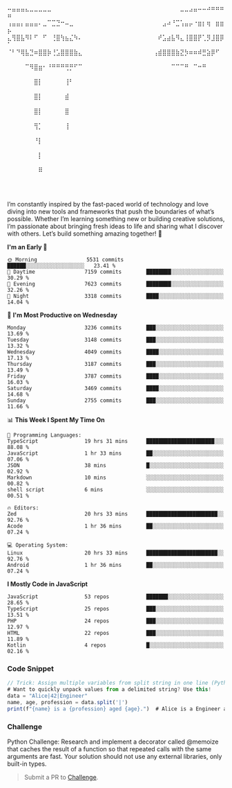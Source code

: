 ⠤⣤⣤⣤⣄⣀⣀⣀⣀⣀⠀⠀⠀⠀⠀⠀⠀⠀⠀⠀⠀⠀⠀⠀⠀⠀⠀⠀⠀⠀⠀⠀⠀⠀⠀⠀⠀⠀⠀⣀⣀⣠⣤⠤⠤⠴⠶⠶⠶⠶
⢠⣤⣤⡄⣤⣤⣤⠄⣀⠉⣉⣙⠒⠤⣀⠀⠀⠀⠀⠀⠀⠀⠀⠀⠀⠀⠀⠀⠀⠀⠀⠀⠀⠀⠀⣠⠴⠘⣉⢡⣤⡤⠐⣶⡆⢶⠀⣶⣶⡦
⣄⢻⣿⣧⠻⠇⠋⠀⠋⠀⢘⣿⢳⣦⣌⠳⠄⠀⠀⠀⠀⠀⠀⠀⠀⠀⠀⠀⠀⠀⠀⠀⠀⠀⠞⣡⣴⣧⠻⣄⢸⣿⣿⡟⢁⡻⣸⣿⡿⠁
⠈⠃⠙⢿⣧⣙⠶⣿⣿⡷⢘⣡⣿⣿⣿⣷⣄⠀⠀⠀⠀⠀⠀⠀⠀⠀⠀⠀⠀⠀⠀⠀⠀⢠⣾⣿⣿⣿⣷⣝⡳⠶⠶⠾⣛⣵⡿⠋⠀⠀
⠀⠀⠀⠀⠉⠻⣿⣶⠂⠘⠛⠛⠛⢛⡛⠋⠉⠀⠀⠀⠀⠀⠀⠀⠀⠀⠀⠀⠀⠀⠀⠀⠀⠀⠀⠀⠀⠉⠉⠉⠛⠀⠉⠒⠛⠀⠀⠀⠀⠀
⠀⠀⠀⠀⠀⠀⣿⡇⠀⠀⠀⠀⠀⢸⠃⠀⠀⠀⠀⠀⠀⠀⠀⠀⠀⠀⠀⠀⠀⠀⠀⠀⠀⠀⠀⠀⠀⠀⠀⠀⠀⠀⠀⠀⠀⠀⠀⠀⠀⠀
⠀⠀⠀⠀⠀⠀⣿⡇⠀⠀⠀⠀⠀⣾⠀⠀⠀⠀⠀⠀⠀⠀⠀⠀⠀⠀⠀⠀⠀⠀⠀⠀⠀⠀⠀⠀⠀⠀⠀⠀⠀⠀⠀⠀⠀⠀⠀⠀⠀⠀
⠀⠀⠀⠀⠀⠀⣿⡇⠀⠀⠀⠀⠀⣿⠀⠀⠀⠀⠀⠀⠀⠀⠀⠀⠀⠀⠀⠀⠀⠀⠀⠀⠀⠀⠀⠀⠀⠀⠀⠀⠀⠀⠀⠀⠀⠀⠀⠀⠀⠀
⠀⠀⠀⠀⠀⠀⢻⡁⠀⠀⠀⠀⠀⢸⠀⠀⠀⠀⠀⠀⠀⠀⠀⠀⠀⠀⠀⠀⠀⠀⠀⠀⠀⠀⠀⠀⠀⠀⠀⠀⠀⠀⠀⠀⠀⠀⠀⠀⠀⠀
⠀⠀⠀⠀⠀⠀⠘⡇⠀⠀⠀⠀⠀⠀⠀⠀⠀⠀⠀⠀⠀⠀⠀⠀⠀⠀⠀⠀⠀⠀⠀⠀⠀⠀⠀⠀⠀⠀⠀⠀⠀⠀⠀⠀⠀⠀⠀⠀⠀⠀
⠀⠀⠀⠀⠀⠀⠀⡇⠀⠀⠀⠀⠀⠀⠀⠀⠀⠀⠀⠀⠀⠀⠀⠀⠀⠀⠀⠀⠀⠀⠀⠀⠀⠀⠀⠀⠀⠀⠀⠀⠀⠀⠀⠀⠀⠀⠀⠀⠀⠀
⠀⠀⠀⠀⠀⠀⠀⠿⠀⠀⠀⠀⠀⠀⠀⠀⠀⠀⠀⠀⠀⠀⠀⠀⠀⠀⠀⠀⠀⠀⠀⠀⠀⠀⠀⠀⠀⠀⠀⠀⠀⠀⠀⠀⠀⠀⠀⠀⠀⠀

⠀⠀⠀⠀⠀

I’m constantly inspired by the fast-paced world of technology and love diving into new tools and frameworks that push the boundaries of what’s possible. Whether I’m learning something new or building creative solutions, I’m passionate about bringing fresh ideas to life and sharing what I discover with others. Let’s build something amazing together! 🚀

<!--START_SECTION:header-->
**I'm an Early 🐤** 

```text
🌞 Morning                5531 commits        ██████░░░░░░░░░░░░░░░░░░░   23.41 % 
🌆 Daytime                7159 commits        ████████░░░░░░░░░░░░░░░░░   30.29 % 
🌃 Evening                7623 commits        ████████░░░░░░░░░░░░░░░░░   32.26 % 
🌙 Night                  3318 commits        ████░░░░░░░░░░░░░░░░░░░░░   14.04 % 
```
📅 **I'm Most Productive on Wednesday** 

```text
Monday                   3236 commits        ███░░░░░░░░░░░░░░░░░░░░░░   13.69 % 
Tuesday                  3148 commits        ███░░░░░░░░░░░░░░░░░░░░░░   13.32 % 
Wednesday                4049 commits        ████░░░░░░░░░░░░░░░░░░░░░   17.13 % 
Thursday                 3187 commits        ███░░░░░░░░░░░░░░░░░░░░░░   13.49 % 
Friday                   3787 commits        ████░░░░░░░░░░░░░░░░░░░░░   16.03 % 
Saturday                 3469 commits        ████░░░░░░░░░░░░░░░░░░░░░   14.68 % 
Sunday                   2755 commits        ███░░░░░░░░░░░░░░░░░░░░░░   11.66 % 
```


📊 **This Week I Spent My Time On** 

```text
💬 Programming Languages: 
TypeScript               19 hrs 31 mins      ██████████████████████░░░   88.08 % 
JavaScript               1 hr 33 mins        ██░░░░░░░░░░░░░░░░░░░░░░░   07.06 % 
JSON                     38 mins             █░░░░░░░░░░░░░░░░░░░░░░░░   02.92 % 
Markdown                 10 mins             ░░░░░░░░░░░░░░░░░░░░░░░░░   00.82 % 
shell script             6 mins              ░░░░░░░░░░░░░░░░░░░░░░░░░   00.51 % 

🔥 Editors: 
Zed                      20 hrs 33 mins      ███████████████████████░░   92.76 % 
Acode                    1 hr 36 mins        ██░░░░░░░░░░░░░░░░░░░░░░░   07.24 % 

💻 Operating System: 
Linux                    20 hrs 33 mins      ███████████████████████░░   92.76 % 
Android                  1 hr 36 mins        ██░░░░░░░░░░░░░░░░░░░░░░░   07.24 % 
```

**I Mostly Code in JavaScript** 

```text
JavaScript               53 repos            ███████░░░░░░░░░░░░░░░░░░   28.65 % 
TypeScript               25 repos            ███░░░░░░░░░░░░░░░░░░░░░░   13.51 % 
PHP                      24 repos            ███░░░░░░░░░░░░░░░░░░░░░░   12.97 % 
HTML                     22 repos            ███░░░░░░░░░░░░░░░░░░░░░░   11.89 % 
Kotlin                   4 repos             █░░░░░░░░░░░░░░░░░░░░░░░░   02.16 % 
```




<!--END_SECTION:header-->

<!--START_SECTION:footer-->
### Code Snippet
```js
// Trick: Assign multiple variables from split string in one line (Python)
# Want to quickly unpack values from a delimited string? Use this!
data = "Alice|42|Engineer"
name, age, profession = data.split('|')
print(f"{name} is a {profession} aged {age}.")  # Alice is a Engineer aged 42.
```
### Challenge
Python Challenge: Research and implement a decorator called @memoize that caches the result of a function so that repeated calls with the same arguments are fast. Your solution should not use any external libraries, only built-in types.
<!--END_SECTION:footer-->
> Submit a PR to [Challenge](https://github.com/mrepol742/challenge/fork).
